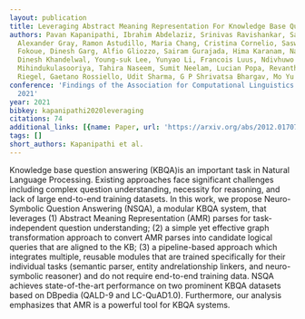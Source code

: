 ```yaml
---
layout: publication
title: Leveraging Abstract Meaning Representation For Knowledge Base Question Answering
authors: Pavan Kapanipathi, Ibrahim Abdelaziz, Srinivas Ravishankar, Salim Roukos,
  Alexander Gray, Ramon Astudillo, Maria Chang, Cristina Cornelio, Saswati Dana, Achille
  Fokoue, Dinesh Garg, Alfio Gliozzo, Sairam Gurajada, Hima Karanam, Naweed Khan,
  Dinesh Khandelwal, Young-suk Lee, Yunyao Li, Francois Luus, Ndivhuwo Makondo, Nandana
  Mihindukulasooriya, Tahira Naseem, Sumit Neelam, Lucian Popa, Revanth Reddy, Ryan
  Riegel, Gaetano Rossiello, Udit Sharma, G P Shrivatsa Bhargav, Mo Yu
conference: 'Findings of the Association for Computational Linguistics: ACL-IJCNLP
  2021'
year: 2021
bibkey: kapanipathi2020leveraging
citations: 74
additional_links: [{name: Paper, url: 'https://arxiv.org/abs/2012.01707'}]
tags: []
short_authors: Kapanipathi et al.
---
```

Knowledge base question answering (KBQA)is an important task in Natural
Language Processing. Existing approaches face significant challenges including
complex question understanding, necessity for reasoning, and lack of large
end-to-end training datasets. In this work, we propose Neuro-Symbolic Question
Answering (NSQA), a modular KBQA system, that leverages (1) Abstract Meaning
Representation (AMR) parses for task-independent question understanding; (2) a
simple yet effective graph transformation approach to convert AMR parses into
candidate logical queries that are aligned to the KB; (3) a pipeline-based
approach which integrates multiple, reusable modules that are trained
specifically for their individual tasks (semantic parser, entity
andrelationship linkers, and neuro-symbolic reasoner) and do not require
end-to-end training data. NSQA achieves state-of-the-art performance on two
prominent KBQA datasets based on DBpedia (QALD-9 and LC-QuAD1.0). Furthermore,
our analysis emphasizes that AMR is a powerful tool for KBQA systems.